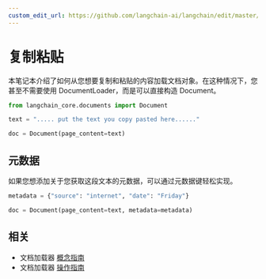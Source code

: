 ```yaml
---
custom_edit_url: https://github.com/langchain-ai/langchain/edit/master/docs/docs/integrations/document_loaders/copypaste.ipynb
---
```


# 复制粘贴

本笔记本介绍了如何从您想要复制和粘贴的内容加载文档对象。在这种情况下，您甚至不需要使用 DocumentLoader，而是可以直接构造 Document。

```python
from langchain_core.documents import Document
```

```python
text = "..... put the text you copy pasted here......"
```

```python
doc = Document(page_content=text)
```

## 元数据
如果您想添加关于您获取这段文本的元数据，可以通过元数据键轻松实现。


```python
metadata = {"source": "internet", "date": "Friday"}
```


```python
doc = Document(page_content=text, metadata=metadata)
```

## 相关

- 文档加载器 [概念指南](/docs/concepts/#document-loaders)
- 文档加载器 [操作指南](/docs/how_to/#document-loaders)
